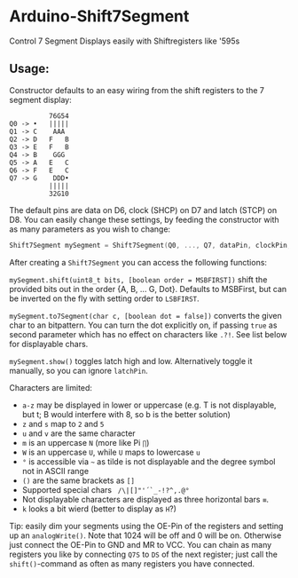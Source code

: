 # Arduino-Shift7Segment
Control 7 Segment Displays easily with Shiftregisters like '595s

## Usage:
Constructor defaults to an easy wiring from the shift registers to the 7 segment display:
```
          76G54
Q0 -> •   |||||
Q1 -> C    AAA
Q2 -> D   F   B
Q3 -> E   F   B
Q4 -> B    GGG
Q5 -> A   E   C
Q6 -> F   E   C
Q7 -> G    DDD•
          |||||
          32G10
```
The default pins are data on D6, clock (SHCP) on D7 and latch (STCP) on D8. You can easily change these settings, by feeding the constructor with as many parameters as you wish to change:
```cpp
Shift7Segment mySegment = Shift7Segment(Q0, ..., Q7, dataPin, clockPin, latchPin);
```
After creating a `Shift7Segment` you can access the following functions:

`mySegment.shift(uint8_t bits, [boolean order = MSBFIRST])` shift the provided bits out in the order {A, B, ... G, Dot}. Defaults to MSBFirst, but can be inverted on the fly with setting order to `LSBFIRST`.

`mySegment.to7Segment(char c, [boolean dot = false])` converts the given char to an bitpattern. You can turn the dot explicitly on, if passing `true` as second parameter which has no effect on characters like `.?!`. See list below for displayable chars.

`mySegment.show()` toggles latch high and low. Alternatively toggle it manually, so you can ignore `latchPin`.

Characters are limited:
  * `a-z` may be displayed in lower or uppercase (e.g. T is not displayable, but t; B would interfere with 8, so b is the better solution)
  * `z` and `s` map to `2` and `5`
  * `u` and `v` are the same character
  * `m` is an uppercase `N` (more like Pi `∏`)
  * `W` is an uppercase `U`, while `U` maps to lowercase `u`
  * `°` is accessible via `~` as tilde is not displayable and the degree symbol not in ASCII range
  * `()` are the same brackets as `[]`
  * Supported special chars `` /\|[]"'´`_-!?^,.@°``
  * Not displayable characters are displayed as three horizontal bars `≡`.
  * `k` looks a bit wierd (better to display as `H`?)
  
Tip: easily dim your segments using the OE-Pin of the registers and setting up an `analogWrite()`. Note that 1024 will be off and 0 will be on. Otherwise just connect the OE-Pin to GND and MR to VCC. You can chain as many registers you like by connecting `Q7S` to `DS` of the next register; just call the `shift()`-command as often as many registers you have connected.
